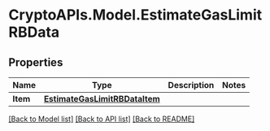 # CryptoAPIs.Model.EstimateGasLimitRBData

## Properties

Name | Type | Description | Notes
------------ | ------------- | ------------- | -------------
**Item** | [**EstimateGasLimitRBDataItem**](EstimateGasLimitRBDataItem.md) |  | 

[[Back to Model list]](../README.md#documentation-for-models) [[Back to API list]](../README.md#documentation-for-api-endpoints) [[Back to README]](../README.md)

